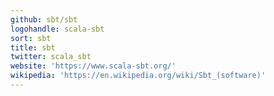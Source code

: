 ```yaml
---
github: sbt/sbt
logohandle: scala-sbt
sort: sbt
title: sbt
twitter: scala_sbt
website: 'https://www.scala-sbt.org/'
wikipedia: 'https://en.wikipedia.org/wiki/Sbt_(software)'
---
```

